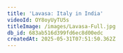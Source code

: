 ```yaml
---
title: 'Lavasa: Italy in India'
videoId: OY8oyUyTU5s
titleImage: /images/Lavasa-Full.jpg
db_id: 683ab516d399fd6ec8d00edc
createdAt: 2025-05-31T07:51:50.362Z
---
```


